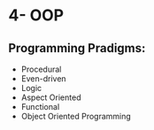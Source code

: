 # 4- OOP

## Programming Pradigms:

- Procedural 
- Even-driven
- Logic 
- Aspect Oriented
- Functional 
- Object Oriented Programming 


